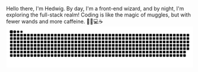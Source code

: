 
Hello there, I'm Hedwig. By day, I'm a front-end wizard, and by night, I'm exploring the full-stack realm! Coding is like the magic of muggles, but with fewer wands and more caffeine. 🧙‍♀️💻☕
<picture>
  <source media="(prefers-color-scheme: dark)" srcset="https://raw.githubusercontent.com/Hedwig-Fang/Hedwig-Fang/output/github-snake-dark.svg">
  <source media="(prefers-color-scheme: light)" srcset="https://raw.githubusercontent.com/Hedwig-Fang/Hedwig-Fang/output/github-snake.svg">
  <img alt="github contribution grid snake animation" src="https://raw.githubusercontent.com/Hedwig-Fang/Hedwig-Fang/output/github-snake.svg">
</picture>
